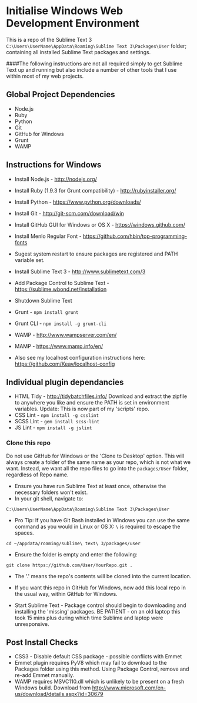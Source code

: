 Initialise Windows Web Development Environment
============
This is a repo of the Sublime Text 3 `C:\Users\UserName\AppData\Roaming\Sublime Text 3\Packages\User` folder; containing all installed Sublime Text packages and settings.

####The following instructions are not all required simply to get Sublime Text up and running but also include a number of other tools that I use within most of my web projects.

## Global Project Dependencies

- Node.js
- Ruby
- Python
- Git
- GitHub for Windows
- Grunt
- WAMP

## Instructions for Windows

- Install Node.js - http://nodejs.org/
- Install Ruby (1.9.3 for Grunt compatibility) - http://rubyinstaller.org/
- Install Python - https://www.python.org/downloads/
- Install Git - http://git-scm.com/download/win
- Install GitHub GUI for Windows or OS X - https://windows.github.com/
- Install Menlo Regular Font - https://github.com/hbin/top-programming-fonts
- Sugest system restart to ensure packages are registered and PATH variable set.
- Install Sublime Text 3 - http://www.sublimetext.com/3
- Add Package Control to Sublime Text - https://sublime.wbond.net/installation
- Shutdown Sublime Text
- Grunt - `npm install grunt`
- Grunt CLI - `npm install -g grunt-cli`
- WAMP - http://www.wampserver.com/en/
- MAMP - https://www.mamp.info/en/
 
- Also see my localhost configuration instructions here: https://github.com/Keav/localhost-config

## Individual plugin dependancies

- HTML Tidy - http://tidybatchfiles.info/
  Download and extract the zipfile to anywhere you like and ensure the PATH is set in environment variables.
  Update: This is now part of my 'scripts' repo.
- CSS Lint - `npm install -g csslint`
- SCSS Lint - `gem install scss-lint`
- JS Lint - `npm install -g jslint`

### Clone this repo
 
 Do not use GitHub for Windows or the 'Clone to Desktop' option. This will always create a folder of the same name as your repo, which is not what we want. Instead, we want all the repo files to go into the `packages/User` folder, regardless of Repo name.
 
 - Ensure you have run Sublime Text at least once, otherwise the necessary folders won't exist.
 - In your git shell, navigate to:
```
C:\Users\UserName\AppData\Roaming\Sublime Text 3\Packages\User
```
- Pro Tip: If you have Git Bash installed in Windows you can use the same command as you would in Linux or OS X:
`\` is required to escape the spaces.
```
cd ~/appdata/roaming/sublime\ text\ 3/packages/user
```

- Ensure the folder is empty and enter the following:

`git clone https://github.com/User/YourRepo.git .`

- The '.' means the repo's contents will be cloned into the current location.

- If you want this repo in GitHub for Windows, now add this local repo in the usual way, within GitHub for Windows.

- Start Sublime Text - Package control should begin to downloading and installing the 'missing' packages. BE PATIENT - on an old laptop this took 15 mins plus during which time Sublime and laptop were unresponsive.

## Post Install Checks

- CSS3 - Disable default CSS package - possible conflicts with Emmet
- Emmet plugin requires PyV8 which may fail to download to the Packages folder using this method. Using Package Control, remove and re-add Emmet manually.
- WAMP requires MSVC110.dll which is unlikely to be present on a fresh Windows build. Download from http://www.microsoft.com/en-us/download/details.aspx?id=30679
